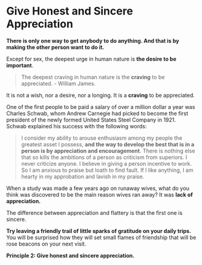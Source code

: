 # Give Honest and Sincere Appreciation

**There is only one way to get anybody to do anything. And that is by making the other person want to do it.**

Except for sex, the deepest urge in human nature is **the desire to be important**. 

> The deepest craving in human nature is the **craving** to be appreciated. - William James.

It is not a wish, nor a desire, nor a longing. It is a **craving** to be appreciated.

One of the first people to be paid a salary of over a million dollar a year was Charles Schwab, whom Andrew Carnegie had picked to become the first president of the newly formed United States Steel Company in 1921. Schwab explained his success with the following words:

> I consider my ability to arouse enthusiasm among my people the greatest asset I possess, **and the way to develop the best that is in a person is by appreciation and encouragement**. There is nothing else that so kills the ambitions of a person as criticism from superiors. I never criticize anyone. I believe in giving a person incentive to work. So I am anxious to praise but loath to find fault. If I like anything, I am hearty in my approbation and lavish in my praise.


When a study was made a few years ago on runaway wives, what do you think was discovered to be the main reason wives ran away? It was **lack of appreciation.**

The difference between appreciation and flattery is that the first one is sincere.

**Try leaving a friendly trail of little sparks of gratitude on your daily trips.**
You will be surprised how they will set small flames of friendship that will be rose beacons on your next visit.

**Principle 2: Give honest and sincere appreciation.**